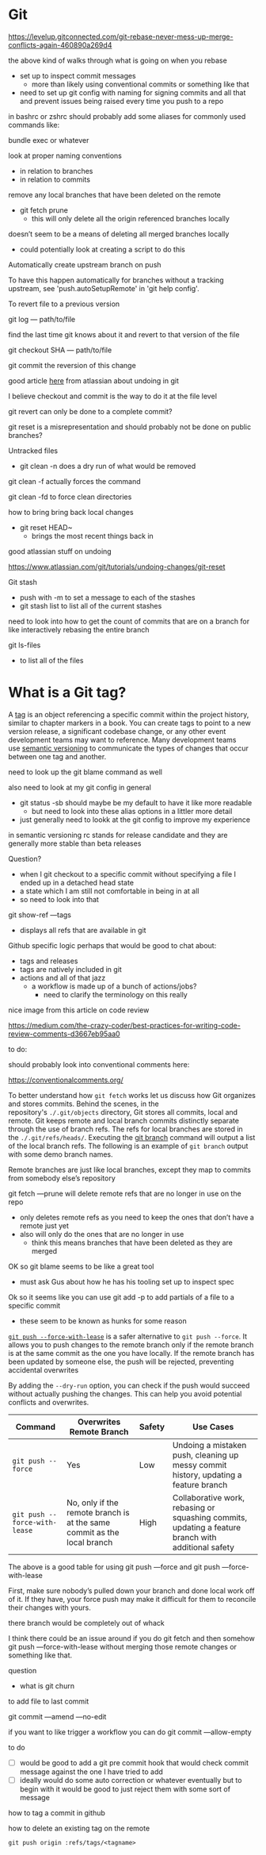 # Git

https://levelup.gitconnected.com/git-rebase-never-mess-up-merge-conflicts-again-460890a269d4

the above kind of walks through what is going on when you rebase

- set up to inspect commit messages
    - more than likely using conventional commits or something like that
- need to set up git config with naming for signing commits and all that and prevent issues being raised every time you push to a repo

in bashrc or zshrc should probably add some aliases for commonly used commands like:

bundle exec or whatever

look at proper naming conventions 

- in relation to branches
- in  relation to commits

remove any local branches that have been deleted on the remote

- git fetch prune
    - this will only delete all the origin referenced branches locally

doesn’t seem to be a means of deleting all merged branches locally

- could potentially look at creating a script to do this

Automatically create upstream branch on push

To have this happen automatically for branches without a tracking
upstream, see 'push.autoSetupRemote' in 'git help config'.

To revert file to a previous version

git log — path/to/file

find the last time git knows about it and revert to that version of the file

git checkout SHA — path/to/file

git commit the reversion of this change

good article [here](https://www.notion.so/SuperGold-Team-Development-Docs-391fa6e4dfde4c958945b39db84cfaae?pvs=21) from atlassian about undoing in git

I believe checkout and commit is the way to do it at the file level

git revert can only be done to a complete commit?

git reset is a misrepresentation and should probably not be done on public branches?

Untracked files

- git clean -n does a dry run of what would be removed

git clean -f actually forces the command

git clean -fd to force clean directories

how to bring bring back local changes

- git reset HEAD~
    - brings the most recent things back in

good atlassian stuff on undoing

https://www.atlassian.com/git/tutorials/undoing-changes/git-reset

Git stash

- push with -m to set a message to each of the stashes
- git stash list to list all of the current stashes

need to look into how to get the count of commits that are on a branch for like interactively rebasing the entire branch

git ls-files

- to list all of the files

# **What is a Git tag?**

A [tag](https://book.git-scm.com/docs/git-tag) is an object referencing a specific commit within the project history, similar to chapter markers in a book. You can create tags to point to a new version release, a significant codebase change, or any other event development teams may want to reference. Many development teams use [semantic versioning](https://semver.org/) to communicate the types of changes that occur between one tag and another.

need to look up the git blame command as well

also need to look at my git config in general

- git status -sb should maybe be my default to have it like more readable
    - but need to look into these alias options in a littler more detail
- just generally need to lookk at the git config to improve my experience

in semantic versioning rc stands for release candidate and they are generally more stable than beta releases

Question?

- when I git checkout to a specific commit without specifying a file I ended up in a detached head state
- a state which I am still not comfortable in being in at all
- so need to look into that

git show-ref —tags

- displays all refs that are available in git

Github specific logic perhaps that would be good to chat about:

- tags and releases
- tags are natively included in git
- actions and all of that jazz
    - a workflow is made up of a bunch of actions/jobs?
        - need to clarify the terminology on this really

nice image from this article on code review

https://medium.com/the-crazy-coder/best-practices-for-writing-code-review-comments-d3667eb95aa0

to do:

should probably look into conventional comments here:

https://conventionalcomments.org/

To better understand how `git fetch` works let us discuss how Git organizes and stores commits. Behind the scenes, in the repository's `./.git/objects` directory, Git stores all commits, local and remote. Git keeps remote and local branch commits distinctly separate through the use of branch refs. The refs for local branches are stored in the `./.git/refs/heads/`. Executing the [git branch](https://www.atlassian.com/git/tutorials/using-branches) command will output a list of the local branch refs. The following is an example of `git branch` output with some demo branch names.

Remote branches are just like local branches, except they map to commits from somebody else’s repository

git fetch —prune will delete remote refs that are no longer in use on the repo

- only deletes remote refs as you need to keep the ones that don’t have a remote just yet
- also will only do the ones that are no longer in use
    - think this means branches that have been deleted as they are merged

OK so git blame seems to be like a great tool

- must ask Gus about how he has his tooling set up to inspect spec

Ok so it seems like you can use git add -p to add partials of a file to a specific commit

- these seem to be known as hunks for some reason

[`git push --force-with-lease`](https://git-scm.com/docs/git-push#Documentation/git-push.txt---no-force-with-lease) is a safer alternative to `git push --force`. It allows you to push changes to the remote branch only if the remote branch is at the same commit as the one you have locally. If the remote branch has been updated by someone else, the push will be rejected, preventing accidental overwrites

By adding the `--dry-run` option, you can check if the push would succeed without actually pushing the changes. This can help you avoid potential conflicts and overwrites.

| Command | Overwrites Remote Branch | Safety | Use Cases |
| --- | --- | --- | --- |
| `git push --force` | Yes | Low | Undoing a mistaken push, cleaning up messy commit history, updating a feature branch |
| `git push --force-with-lease` | No, only if the remote branch is at the same commit as the local branch | High | Collaborative work, rebasing or squashing commits, updating a feature branch with additional safety |

The above is a good table for using git push —force and git push —force-with-lease

First, make sure nobody’s pulled down your branch and done local work off of it. If they have, your force push may make it difficult for them to reconcile their changes with yours.

there branch would be completely out of whack

I think there could be an issue around if you do git fetch and then somehow git push —force-with-lease without merging those remote changes or something like that.

question

- what is git churn

to add file to last commit

git commit —amend —no-edit

if you want to like trigger a workflow you can do git commit —allow-empty

to do

- [ ]  would be good to add a git pre commit hook that would check commit message against the one I have tried to add
- [ ]  ideally would do some auto correction or whatever eventually but to begin with it would be good to just reject them with some sort of message

how to tag a commit in github

how to delete an existing tag on the remote

`git push origin :refs/tags/<tagname>`
